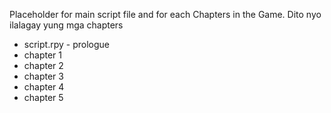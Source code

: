 Placeholder for main script file and for each Chapters in the Game. Dito nyo ilalagay yung mga chapters

* script.rpy - prologue
* chapter 1
* chapter 2
* chapter 3
* chapter 4
* chapter 5